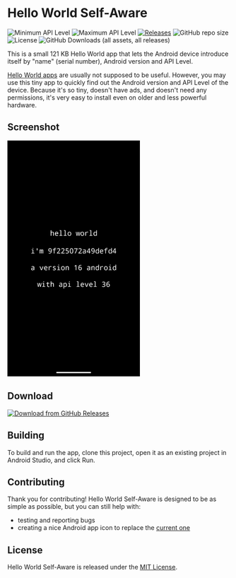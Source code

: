 # Hello World Self-Aware

![Minimum API Level](https://img.shields.io/badge/Min%20API%20Level-9-green)
![Maximum API Level](https://img.shields.io/badge/Target%20API%20Level-35-orange)
[![Releases](https://img.shields.io/github/release/Appliberated/HelloWorldSelfAware.svg)](https://github.com/Appliberated/HelloWorldSelfAware/releases/latest)
![GitHub repo size](https://img.shields.io/github/repo-size/Appliberated/HelloWorldSelfAware)
![License](https://img.shields.io/npm/l/express.svg)
![GitHub Downloads (all assets, all releases)](https://img.shields.io/github/downloads/Appliberated/HelloWorldSelfAware/total)

This is a small 121 KB Hello World app that lets the Android device introduce itself by "name" (serial number), Android version and API Level.
 
[Hello World apps](https://en.wikipedia.org/wiki/%22Hello,_World!%22_program) are usually not supposed to be useful. However, you may use this tiny app to quickly find out the Android version and API Level of the device. Because it's so tiny, doesn't have ads, and doesn't need any permissions, it's very easy to install even on older and less powerful hardware.

## Screenshot

<img width="300" src="repo-assets/helloworldselfaware-android-phone-screenshot.png" alt="Hello World Self-Aware - Android phone screenshot">

## Download

[![Download from GitHub Releases](https://img.shields.io/badge/Download-from_GitHub_Releases-brightgreen?style=plastic&logo=github&color=%23181717)](https://github.com/Appliberated/HelloWorldSelfAware/releases/latest)

## Building

To build and run the app, clone this project, open it as an existing project in Android Studio, and click Run.

## Contributing

Thank you for contributing! Hello World Self-Aware is designed to be as simple as possible, but you can still help with:

* testing and reporting bugs
* creating a nice Android app icon to replace the [current one](https://github.com/Appliberated/HelloWorldSelfAware/blob/main/app/src/main/res/mipmap-xxxhdpi/ic_launcher.png)

## License

Hello World Self-Aware is released under the [MIT License](https://github.com/Appliberated/HelloWorldSelfAware/blob/main/LICENSE).